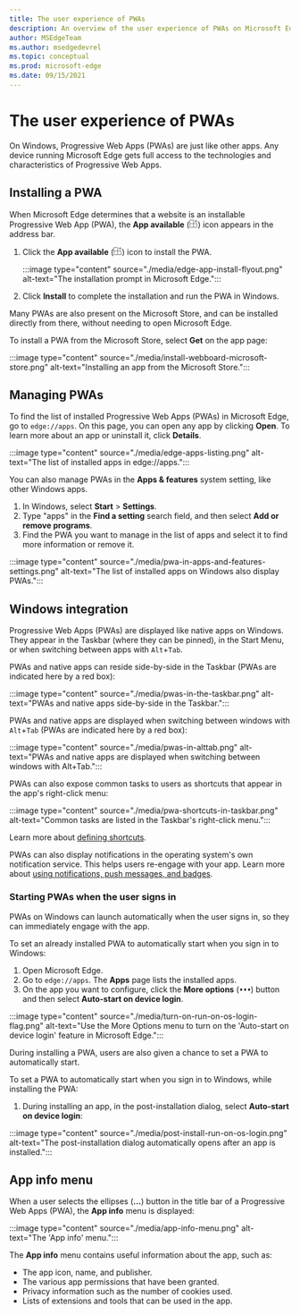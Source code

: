 ```yaml
---
title: The user experience of PWAs
description: An overview of the user experience of PWAs on Microsoft Edge and Windows.
author: MSEdgeTeam
ms.author: msedgedevrel
ms.topic: conceptual
ms.prod: microsoft-edge
ms.date: 09/15/2021
---
```

# The user experience of PWAs

On Windows, Progressive Web Apps (PWAs) are just like other apps.  Any device running Microsoft Edge gets full access to the technologies and characteristics of Progressive Web Apps.


<!-- ====================================================================== -->
## Installing a PWA

When Microsoft Edge determines that a website is an installable Progressive Web App (PWA), the **App available** (![The "App available" icon.](media/app-available-icon.png)) icon appears in the address bar.

1.  Click the **App available** (![The "App available" icon.](media/app-available-icon.png)) icon to install the PWA.

    :::image type="content" source="./media/edge-app-install-flyout.png" alt-text="The installation prompt in Microsoft Edge.":::

1.  Click **Install** to complete the installation and run the PWA in Windows.

Many PWAs are also present on the Microsoft Store, and can be installed directly from there, without needing to open Microsoft Edge.

To install a PWA from the Microsoft Store, select **Get** on the app page:

:::image type="content" source="./media/install-webboard-microsoft-store.png" alt-text="Installing an app from the Microsoft Store.":::


<!-- ====================================================================== -->
## Managing PWAs

To find the list of installed Progressive Web Apps (PWAs) in Microsoft Edge, go to `edge://apps`.  On this page, you can open any app by clicking **Open**.  To learn more about an app or uninstall it, click **Details**.

:::image type="content" source="./media/edge-apps-listing.png" alt-text="The list of installed apps in edge://apps.":::

You can also manage PWAs in the **Apps & features** system setting, like other Windows apps.

1.  In Windows, select **Start** > **Settings**.
1.  Type "apps" in the **Find a setting** search field, and then select **Add or remove programs**.
1.  Find the PWA you want to manage in the list of apps and select it to find more information or remove it.

:::image type="content" source="./media/pwa-in-apps-and-features-settings.png" alt-text="The list of installed apps on Windows also display PWAs.":::


<!-- ====================================================================== -->
## Windows integration

Progressive Web Apps (PWAs) are displayed like native apps on Windows. They appear in the Taskbar (where they can be pinned), in the Start Menu, or when switching between apps with `Alt`+`Tab`.

PWAs and native apps can reside side-by-side in the Taskbar (PWAs are indicated here by a red box):

:::image type="content" source="./media/pwas-in-the-taskbar.png" alt-text="PWAs and native apps side-by-side in the Taskbar.":::

PWAs and native apps are displayed when switching between windows with `Alt`+`Tab` (PWAs are indicated here by a red box):

:::image type="content" source="./media/pwas-in-alttab.png" alt-text="PWAs and native apps are displayed when switching between windows with Alt+Tab.":::

PWAs can also expose common tasks to users as shortcuts that appear in the app's right-click menu:

:::image type="content" source="./media/pwa-shortcuts-in-taskbar.png" alt-text="Common tasks are listed in the Taskbar's right-click menu.":::

Learn more about [defining shortcuts](./how-to/shortcuts.md).

PWAs can also display notifications in the operating system's own notification service. This helps users re-engage with your app. Learn more about [using notifications, push messages, and badges](./how-to/notifications-badges.md).

### Starting PWAs when the user signs in

PWAs on Windows can launch automatically when the user signs in, so they can immediately engage with the app.

To set an already installed PWA to automatically start when you sign in to Windows:

1.  Open Microsoft Edge.
1.  Go to `edge://apps`.  The **Apps** page lists the installed apps.
1.  On the app you want to configure, click the **More options** (![The More options button..](./media/edge-apps-more-options.png)) button and then select **Auto-start on device login**.

:::image type="content" source="./media/turn-on-run-on-os-login-flag.png" alt-text="Use the More Options menu to turn on the 'Auto-start on device login' feature in Microsoft Edge.":::

During installing a PWA, users are also given a chance to set a PWA to automatically start.

To set a PWA to automatically start when you sign in to Windows, while installing the PWA:

1.  During installing an app, in the post-installation dialog, select **Auto-start on device login**:

:::image type="content" source="./media/post-install-run-on-os-login.png" alt-text="The post-installation dialog automatically opens after an app is installed.":::


<!-- ====================================================================== -->
## App info menu

When a user selects the ellipses (**...**) button in the title bar of a Progressive Web Apps (PWA), the **App info** menu is displayed:

:::image type="content" source="./media/app-info-menu.png" alt-text="The 'App info' menu.":::

The **App info** menu contains useful information about the app, such as:

*  The app icon, name, and publisher.
*  The various app permissions that have been granted.
*  Privacy information such as the number of cookies used.
*  Lists of extensions and tools that can be used in the app.
